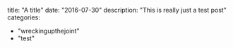 title: "A title"
date: "2016-07-30"
description: "This is really just a test post"
categories:
  - "wreckingupthejoint"
  - "test"

